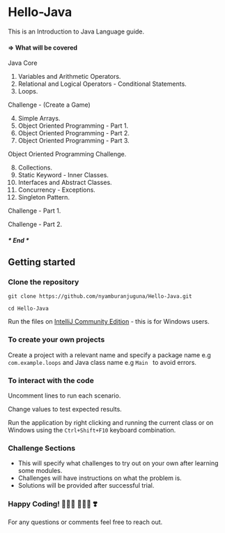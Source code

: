# Hello-Java
  This is an Introduction to Java Language guide.
 
  #### => What will be covered 
  Java Core
  1. Variables and Arithmetic Operators.
  2. Relational and Logical Operators - Conditional Statements.
  3. Loops.
  
   Challenge - (Create a Game)
  
  4. Simple Arrays.
  5. Object Oriented Programming - Part 1.
  6. Object Oriented Programming - Part 2.
  7. Object Oriented Programming - Part 3.
  
  Object Oriented Programming Challenge.
  
  8. Collections.
  9. Static Keyword - Inner Classes.
  10. Interfaces and Abstract Classes.
  11. Concurrency - Exceptions.
  12. Singleton Pattern.
  
   Challenge - Part 1.
  
   Challenge - Part 2. 
  ##### * End *
 
## Getting started

### Clone the repository

```
git clone https://github.com/nyamburanjuguna/Hello-Java.git

cd Hello-Java
```
Run the files on [IntelliJ Community Edition](https://www.jetbrains.com/idea/download/#section=windows) - this is for Windows users.

### To create your own projects
Create a project with a relevant name and specify a package name e.g ```com.example.loops``` and Java class name e.g ```Main ``` to avoid errors.

### To interact with the code
Uncomment lines to run each scenario.

Change values to test expected results.

Run the application by right clicking and running the current class or on Windows using the ```Ctrl+Shift+F10``` keyboard combination.

### Challenge Sections
- This will specify what challenges to try out on your own after learning some modules.
- Challenges will have instructions on what the problem is.
- Solutions will be provided after successful trial.



### Happy Coding! 👨🏻‍💻 👩🏻‍💻 ❣️

For any questions or comments feel free to reach out.



